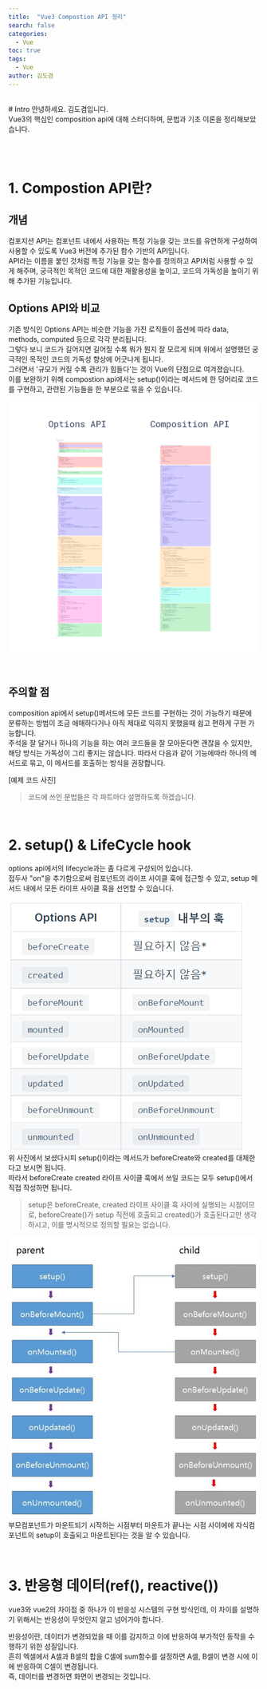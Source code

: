 ```yaml
---
title:  "Vue3 Compostion API 정리"
search: false
categories: 
  - Vue
toc: true  
tags:
  - Vue
author: 김도겸
---
```

<br>
# Intro
안녕하세요. 김도겸입니다. <br>
Vue3의 핵심인 composition api에 대해 스터디하며, 문법과 기초 이론을 정리해보았습니다.

<br><br>

# 1. Compostion API란?

## 개념
 컴포지션 API는 컴포넌트 내에서 사용하는 특정 기능을 갖는 코드를 유연하게 구성하여 사용할 수 있도록 Vue3 버전에 추가된 함수 기반의 API입니다.    
 API라는 이름을 붙인 것처럼 특정 기능을 갖는 함수를 정의하고 API처럼 사용할 수 있게 해주며, 궁극적인 목적인 코드에 대한 재활용성을 높이고, 코드의 가독성을 높이기 위해 추가된 기능입니다.

## Options API와 비교
기존 방식인 Options API는 비슷한 기능을 가진 로직들이 옵션에 따라 data, methods, computed 등으로 각각 분리됩니다.   
그렇다 보니 코드가 길어지면 길어질 수록 뭐가 뭔지 잘 모르게 되며 위에서 설명했던 궁극적인 목적인 코드의 가독성 향상에 어긋나게 됩니다.   
그러면서 '규모가 커질 수록 관리가 힘들다'는 것이 Vue의 단점으로 여겨졌습니다.   
이를 보완하기 위해 compostion api에서는 setup()이라는 메서드에 한 덩어리로 코드를 구현하고, 관련된 기능들을 한 부분으로 묶을 수 있습니다.

![Options API vs Composition API](/assets/images/vue3-composition-api/OptionsAPI_vs_CompositionAPI.png)

<br>

## 주의할 점
composition api에서 setup()메서드에 모든 코드를 구현하는 것이 가능하기 때문에
분류하는 방법이 조금 애매하다거나 아직 제대로 익히지 못했을때 쉽고 편하게 구현 가능합니다.   
주석을 잘 달거나 하나의 기능을 하는 여러 코드들을 잘 모아둔다면 괜찮을 수 있지만, 해당 방식는 가독성이 그리 좋지는 않습니다.
따라서 다음과 같이 기능에따라 하나의 메서드로 묶고, 이 메서드를 호출하는 방식을 권장합니다.   

[예제 코드 사진]
> 코드에 쓰인 문법들은 각 파트마다 설명하도록 하겠습니다.
<br>

# 2. setup() & LifeCycle hook

options api에서의 lifecycle과는 좀 다르게 구성되어 있습니다.   
접두사 "on"을 추가함으로써 컴포넌트의 라이프 사이클 훅에 접근할 수 있고, setup 메서드 내에서 모든 라이프 사이클 훅을 선언할 수 있습니다.

![life cycle compare](/assets/images/vue3-composition-api/lifecycle_compare.png)   
위 사진에서 보셨다시피 setup()이라는 메서드가 beforeCreate와 created를 대체한다고 보시면 됩니다.   
따라서 beforeCreate created 라이프 사이클 훅에서 쓰일 코드는 모두 setup()에서 직접 작성하면 됩니다.     

> setup은 beforeCreate, created 라이프 사이클 훅 사이에 실행되는 시점이므로, beforeCreate()가 setup 직전에 호출되고 created()가 호출된다고만 생각하시고, 이를 명시적으로 정의할 필요는 없습니다.

![composition api life cycle](/assets/images/vue3-composition-api/composiionAPI_lifecycle.jpg)   
부모컴포넌트가 마운트되기 시작하는 시점부터 마운트가 끝나는 시점 사이에에 자식컴포넌트의 setup이 호출되고 마운트된다는 것을 알 수 있습니다.


<br>

# 3. 반응형 데이터(ref(), reactive())

vue3와 vue2의 차이점 중 하나가 이 반응성 시스템의 구현 방식인데, 
이 차이를 설명하기 위해서는 반응성이 무엇인지 알고 넘어가야 합니다.

반응성이란, 데이터가 변경되었을 때 이를 감지하고 이에 반응하여 부가적인 동작을 수행하기 위한 성질입니다.   
흔히 엑셀에서 A셀과 B셀의 합을 C셀에 sum함수를 설정하면 A셀, B셀이 변경 시에 이에 반응하여 C셀이 변경됩니다.   
즉, 데이터를 변경하면 화면이 변경되는 것입니다.